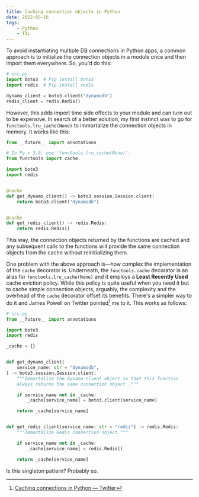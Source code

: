```yaml
---
title: Caching connection objects in Python
date: 2022-03-16
tags:
    - Python
    - TIL
---
```


To avoid instantiating multiple DB connections in Python apps, a common approach is to
initialize the connection objects in a module once and then import them everywhere. So,
you'd do this:

```python
# src.py
import boto3  # Pip install boto3
import redis  # Pip install redis

dynamo_client = boto3.client("dynamodb")
redis_client = redis.Redis()
```

However, this adds import time side effects to your module and can turn out to be expensive.
In search of a better solution, my first instinct was to go for `functools.lru_cache(None)`
to immortalize the connection objects in memory. It works like this:

```python
from __future__ import annotations

# In Py < 3.9, use 'functools.lru_cache(None)'.
from functools import cache

import boto3
import redis


@cache
def get_dynamo_client() -> boto3.session.Session.client:
    return boto3.client("dynamodb")


@cache
def get_redis_client() -> redis.Redis:
    return redis.Redis()
```

This way, the connection objects returned by the functions are cached and any subsequent
calls to the functions will provide the same connection objects from the cache without
reinitializing them.

One problem with the above approach is—how complex the implementation of the `cache`
decorator is. Underneath, the `functools.cache` decorator is an alias for
`functools.lru_cache(None)` and it employs a **Least Recently Used** cache eviction policy.
While this policy is quite useful when you need it but to cache simple connection objects,
arguably, the complexity and the overhead of the `cache` decorator offset its benefits.
There's a simpler way to do it and James Powell on Twitter pointed[^1] me to it. This works
as follows:

```python
# src.py
from __future__ import annotations

import boto3
import redis

_cache = {}


def get_dynamo_client(
    service_name: str = "dynamodb",
) -> boto3.session.Session.client:
    """Immortalize the Dynamo client object so that this function
    always returns the same connection object ."""

    if service_name not in _cache:
        _cache[service_name] = boto3.client(service_name)

    return _cache[service_name]


def get_redis_client(service_name: str = "redis") -> redis.Redis:
    """Immortalize Redis connection object."""

    if service_name not in _cache:
        _cache[service_name] = redis.Redis()

    return _cache[service_name]
```

Is this singleton pattern? Probably so.

[^1]: [Caching connections in Python — Twitter](https://twitter.com/rednafi/status/1503465791987273729?s=20&t=GlzWHBF_y0ZR-uKHVSP40Q)

